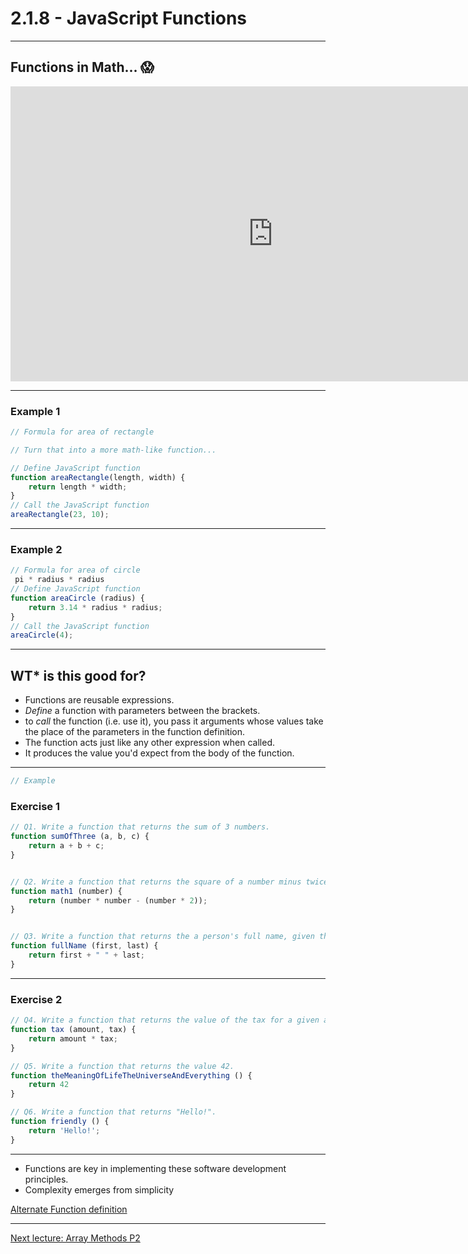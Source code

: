 # 2.1.8 - JavaScript Functions

---

## Functions in Math... 😱

<iframe width="840" height="472" src="https://www.youtube.com/embed/VhokQhjl5t0" frameborder="0" allowfullscreen></iframe>

---

### Example 1

```js
// Formula for area of rectangle

// Turn that into a more math-like function...

// Define JavaScript function
function areaRectangle(length, width) {
    return length * width;
}
// Call the JavaScript function
areaRectangle(23, 10);

```

---

### Example 2

```js
// Formula for area of circle
 pi * radius * radius
// Define JavaScript function
function areaCircle (radius) {
    return 3.14 * radius * radius;
}
// Call the JavaScript function
areaCircle(4);
```

---

## WT* is this good for?

- Functions are reusable expressions.
- _Define_ a function with parameters between the brackets.
- to _call_ the function (i.e. use it), you pass it arguments whose values take the place of the parameters in the function definition.
- The function acts just like any other expression when called.
- It produces the value you'd expect from the body of the function.

---

```js
// Example

```

### Exercise 1

```js
// Q1. Write a function that returns the sum of 3 numbers.
function sumOfThree (a, b, c) {
    return a + b + c;
}


// Q2. Write a function that returns the square of a number minus twice the number.
function math1 (number) {
    return (number * number - (number * 2));
}


// Q3. Write a function that returns the a person's full name, given their first and last names.
function fullName (first, last) {
    return first + " " + last;
}

```

---

### Exercise 2

```js
// Q4. Write a function that returns the value of the tax for a given amount.
function tax (amount, tax) {
    return amount * tax;
}

// Q5. Write a function that returns the value 42.
function theMeaningOfLifeTheUniverseAndEverything () {
    return 42
}

// Q6. Write a function that returns "Hello!".
function friendly () {
    return 'Hello!';
}

```

---

- Functions are key in implementing these software development principles.
- Complexity emerges from simplicity

[Alternate Function definition](https://www.cs.utah.edu/~germain/PPS/Topics/functions.html)

---

[Next lecture: Array Methods P2](../lecture-9-array-methods-2)